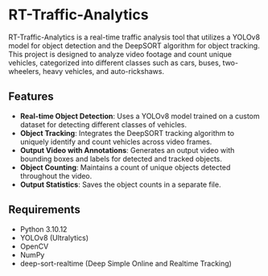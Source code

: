 # RT-Traffic-Analytics

RT-Traffic-Analytics is a real-time traffic analysis tool that utilizes a YOLOv8 model for object detection and the DeepSORT algorithm for object tracking. 
This project is designed to analyze video footage and count unique vehicles, categorized into different classes such as cars, buses, two-wheelers, heavy vehicles, and auto-rickshaws.

## Features

- **Real-time Object Detection**: Uses a YOLOv8 model trained on a custom dataset for detecting different classes of vehicles.
- **Object Tracking**: Integrates the DeepSORT tracking algorithm to uniquely identify and count vehicles across video frames.
- **Output Video with Annotations**: Generates an output video with bounding boxes and labels for detected and tracked objects.
- **Object Counting**: Maintains a count of unique objects detected throughout the video.
- **Output Statistics**: Saves the object counts in a separate file.

## Requirements

- Python 3.10.12
- YOLOv8 (Ultralytics)
- OpenCV
- NumPy
- deep-sort-realtime (Deep Simple Online and Realtime Tracking)
